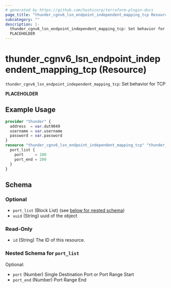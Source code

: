 ```yaml
---
# generated by https://github.com/hashicorp/terraform-plugin-docs
page_title: "thunder_cgnv6_lsn_endpoint_independent_mapping_tcp Resource - terraform-provider-thunder"
subcategory: ""
description: |-
  thunder_cgnv6_lsn_endpoint_independent_mapping_tcp: Set behavior for TCP
  PLACEHOLDER
---
```


# thunder_cgnv6_lsn_endpoint_independent_mapping_tcp (Resource)

`thunder_cgnv6_lsn_endpoint_independent_mapping_tcp`: Set behavior for TCP

__PLACEHOLDER__

## Example Usage

```terraform
provider "thunder" {
  address  = var.dut9049
  username = var.username
  password = var.password
}
resource "thunder_cgnv6_lsn_endpoint_independent_mapping_tcp" "thunder_cgnv6_lsn_endpoint_independent_mapping_tcp" {
  port_list {
    port     = 100
    port_end = 200
  }
}
```

<!-- schema generated by tfplugindocs -->
## Schema

### Optional

- `port_list` (Block List) (see [below for nested schema](#nestedblock--port_list))
- `uuid` (String) uuid of the object

### Read-Only

- `id` (String) The ID of this resource.

<a id="nestedblock--port_list"></a>
### Nested Schema for `port_list`

Optional:

- `port` (Number) Single Destination Port or Port Range Start
- `port_end` (Number) Port Range End


